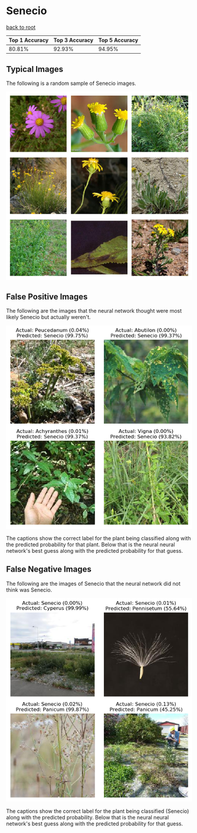
# Senecio

[back to root](https://github.com/HACC2018/ohia.ai#results)

| Top 1 Accuracy | Top 3 Accuracy | Top 5 Accuracy | 
| --- | --- | --- |
| 80.81% | 92.93% | 94.95% | 


## Typical Images
The following is a random sample of Senecio images.
<p align="center"> <img src="../../../figures/typical/Senecio.png?raw=true"> </p>

## False Positive Images
The following are the images that the neural network thought were most likely Senecio but actually weren't.  
<p align="center"> <img src="../../../figures/false_positives/Senecio.png?raw=true"> </p>
The captions show the correct label for the plant being classified along with the predicted probability for that plant.  Below that is the neural neural network's best guess along with the predicted probability for that guess.

## False Negative Images
The following are the images of Senecio that the neural network did not think was Senecio.  
<p align="center"> <img src="../../../figures/false_negatives/Senecio.png?raw=true"> </p>
The captions show the correct label for the plant being classified (Senecio) along with the predicted probability.  Below that is the neural neural network's best guess along with the predicted probability for that guess.
